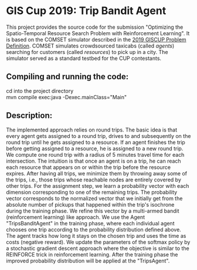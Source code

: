 # GIS Cup 2019: Trip Bandit Agent

This project provides the source code for the submission "Optimizing the Spatio-Temporal Resource Search Problem with Reinforcement Learning". It is based on the COMSET simulator described in the <a href="https://sigspatial2019.sigspatial.org/giscup2019/problem"> 2019 GISCUP Problem Definition</a>. COMSET simulates crowdsourced taxicabs (called <i>agents</i>) searching for customers (called <i>resources</i>) to pick up in a city. The simulator served as a standard testbed for the CUP contestants.

## Compiling and running the code:
cd into the project directory  
mvn compile exec:java -Dexec.mainClass="Main"

## Description:
The implemented approach relies on round trips. The basic idea is that every agent gets assigned to a round trip, drives to and subsequently on the round trip until he gets assigned to a resource. If an agent finishes the trip before getting assigned to a resource, he is assigned to a new round trip. We compute one round trip with a radius of 5 minutes travel time for each intersection. The intuition is that once an agent is on a trip, he can reach each resource that appears on or within the trip before the resource expires. After having all trips, we minimize them by throwing away some of the trips, i.e., those trips whose reachable nodes are entirely covered by other trips. For the assignment step, we learn a probability vector with each dimension corresponding to one of the remaining trips. The probability vector corresponds to the normalized vector that we initially get from the absolute number of pickups that happened within the trip's isochrone during the training phase. We refine this vector by a multi-armed bandit (reinforcement learning) like approach. We use the Agent "TripsBanditAgent" in the training phase, where each individual agent chooses one trip according to the probability distribution defined above. The agent tracks how long it stays on the chosen trip and uses the time as costs (negative reward). We update the parameters of the softmax policy by a stochastic gradient descent approach where the objective is similar to the REINFORCE trick in reinforcement learning. After the training phase the improved probability distribution will be applied at the "TripsAgent".

